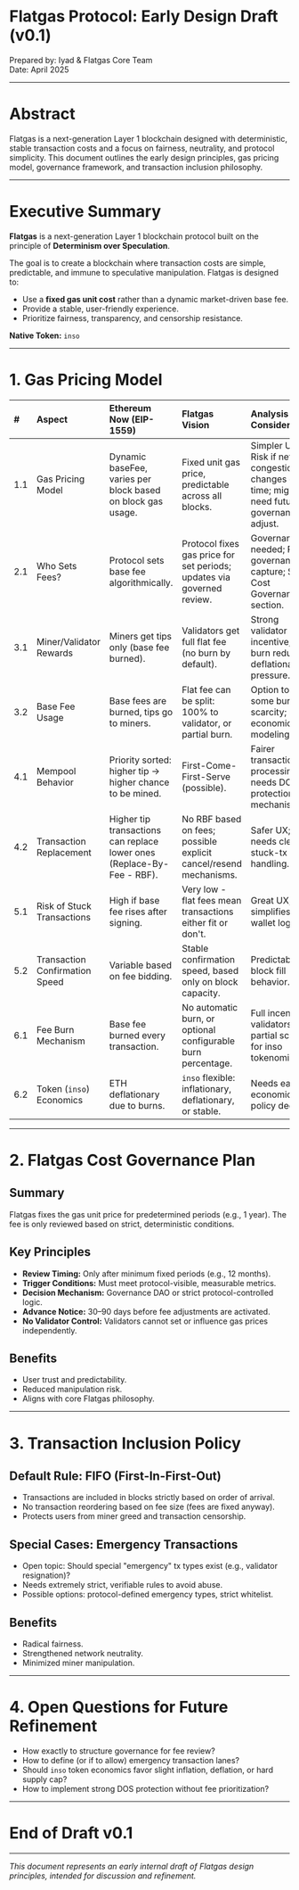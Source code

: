 # Flatgas Protocol: Early Design Draft (v0.1)

Prepared by: Iyad & Flatgas Core Team  
Date: April 2025

---

# Abstract

Flatgas is a next-generation Layer 1 blockchain designed with deterministic, stable transaction costs and a focus on fairness, neutrality, and protocol simplicity. This document outlines the early design principles, gas pricing model, governance framework, and transaction inclusion philosophy.

---

# Executive Summary

**Flatgas** is a next-generation Layer 1 blockchain protocol built on the principle of **Determinism over Speculation**.

The goal is to create a blockchain where transaction costs are simple, predictable, and immune to speculative manipulation. 
Flatgas is designed to:
- Use a **fixed gas unit cost** rather than a dynamic market-driven base fee.
- Provide a stable, user-friendly experience.
- Prioritize fairness, transparency, and censorship resistance.

**Native Token:** `inso`

---

# 1. Gas Pricing Model

| # | Aspect | Ethereum Now (EIP-1559) | Flatgas Vision | Analysis & Considerations |
|:--|:-------|:-------------------------|:---------------|:--------------------------|
| 1.1 | Gas Pricing Model | Dynamic baseFee, varies per block based on block gas usage. | Fixed unit gas price, predictable across all blocks. | Simpler UX; Risk if network congestion changes over time; might need future governance to adjust. |
| 2.1 | Who Sets Fees? | Protocol sets base fee algorithmically. | Protocol fixes gas price for set periods; updates via governed review. | Governance needed; Risk of governance capture; See Cost Governance section. |
| 3.1 | Miner/Validator Rewards | Miners get tips only (base fee burned). | Validators get full flat fee (no burn by default). | Strong validator incentive; no burn reduces deflationary pressure. |
| 3.2 | Base Fee Usage | Base fees are burned, tips go to miners. | Flat fee can be split: 100% to validator, or partial burn. | Option to keep some burn for scarcity; needs economic modeling. |
| 4.1 | Mempool Behavior | Priority sorted: higher tip -> higher chance to be mined. | First-Come-First-Serve (possible). | Fairer transaction processing; needs DOS protection mechanisms. |
| 4.2 | Transaction Replacement | Higher tip transactions can replace lower ones (Replace-By-Fee - RBF). | No RBF based on fees; possible explicit cancel/resend mechanisms. | Safer UX; needs clear stuck-tx handling. |
| 5.1 | Risk of Stuck Transactions | High if base fee rises after signing. | Very low - flat fees mean transactions either fit or don't. | Great UX; simplifies wallet logic. |
| 5.2 | Transaction Confirmation Speed | Variable based on fee bidding. | Stable confirmation speed, based only on block capacity. | Predictable, fair block fill behavior. |
| 6.1 | Fee Burn Mechanism | Base fee burned every transaction. | No automatic burn, or optional configurable burn percentage. | Full incentive to validators or partial scarcity for inso tokenomics. |
| 6.2 | Token (`inso`) Economics | ETH deflationary due to burns. | `inso` flexible: inflationary, deflationary, or stable. | Needs early economic policy decision. |

---

# 2. Flatgas Cost Governance Plan

## Summary
Flatgas fixes the gas unit price for predetermined periods (e.g., 1 year). The fee is only reviewed based on strict, deterministic conditions.

## Key Principles
- **Review Timing:** Only after minimum fixed periods (e.g., 12 months).
- **Trigger Conditions:** Must meet protocol-visible, measurable metrics.
- **Decision Mechanism:** Governance DAO or strict protocol-controlled logic.
- **Advance Notice:** 30–90 days before fee adjustments are activated.
- **No Validator Control:** Validators cannot set or influence gas prices independently.

## Benefits
- User trust and predictability.
- Reduced manipulation risk.
- Aligns with core Flatgas philosophy.

---

# 3. Transaction Inclusion Policy

## Default Rule: FIFO (First-In-First-Out)

- Transactions are included in blocks strictly based on order of arrival.
- No transaction reordering based on fee size (fees are fixed anyway).
- Protects users from miner greed and transaction censorship.

## Special Cases: Emergency Transactions

- Open topic: Should special "emergency" tx types exist (e.g., validator resignation)?
- Needs extremely strict, verifiable rules to avoid abuse.
- Possible options: protocol-defined emergency types, strict whitelist.

## Benefits
- Radical fairness.
- Strengthened network neutrality.
- Minimized miner manipulation.

---

# 4. Open Questions for Future Refinement

- How exactly to structure governance for fee review?
- How to define (or if to allow) emergency transaction lanes?
- Should `inso` token economics favor slight inflation, deflation, or hard supply cap?
- How to implement strong DOS protection without fee prioritization?

---

# End of Draft v0.1

---

*This document represents an early internal draft of Flatgas design principles, intended for discussion and refinement.*